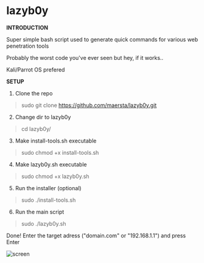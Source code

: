 # lazyb0y



**INTRODUCTION**


Super simple bash script used to generate quick commands for various web penetration tools

Probably the worst code you've ever seen but hey, if it works.. 

Kali/Parrot OS prefered




**SETUP**

1. Clone the repo

>sudo git clone https://github.com/maersta/lazyb0y.git

2. Change dir to lazyb0y

>cd lazyb0y/

3. Make install-tools.sh executable

>sudo chmod +x install-tools.sh

4. Make lazyb0y.sh executable

>sudo chmod +x lazyb0y.sh

5. Run the installer (optional)

>sudo ./install-tools.sh

6. Run the main script

>sudo ./lazyb0y.sh

Done! Enter the target adress ("domain.com" or "192.168.1.1") and press Enter



![screen](https://user-images.githubusercontent.com/40675809/179372229-4919d976-f4a0-48ad-900b-bc08ba07398d.png)
